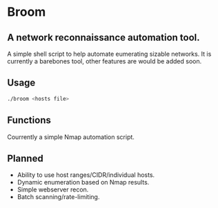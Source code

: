 # Broom
A network reconnaissance automation tool.
---

A simple shell script to help automate eumerating sizable networks.
It is currently  a barebones tool, other features are would be added soon.

## Usage
```bash 
./broom <hosts file>
```
## Functions

Courrently a simple Nmap automation script.

## Planned 

- Ability to use host ranges/CIDR/individual hosts.
- Dynamic enumeration based on Nmap results.
- Simple webserver recon.
- Batch scanning/rate-limiting.
